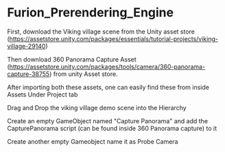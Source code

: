 # Furion_Prerendering_Engine

First, download the Viking village scene from the Unity asset store (https://assetstore.unity.com/packages/essentials/tutorial-projects/viking-village-29140)

Then download 360 Panorama Capture Asset (https://assetstore.unity.com/packages/tools/camera/360-panorama-capture-38755) from unity Asset store.

After importing both these assets, one can easily find these from inside Assets Under Project tab 

Drag and Drop the viking village demo scene into the Hierarchy

Create an empty GameObject named "Capture Panorama" and add the CapturePanorama script (can be found inside 360 Panorama capture) to it 

Create another empty Gameobject name it as Probe Camera

